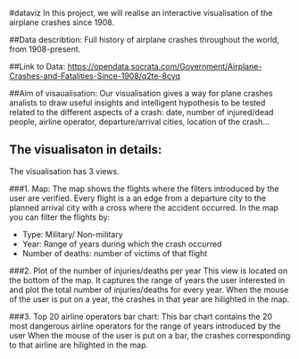 #dataviz
In this project, we will realise an interactive visualisation of the airplane crashes since 1908.

##Data describtion: 
Full history of airplane crashes throughout the world, from 1908-present.

##Link to Data: 
https://opendata.socrata.com/Government/Airplane-Crashes-and-Fatalities-Since-1908/q2te-8cvq

##Aim of visaualisation: 
Our visualisation gives a way for plane crashes analists to draw useful insights and intelligent hypothesis to be tested
related to the different aspects of a crash: date, number of injured/dead people, airline operator, departure/arrival cities,
location of the crash...

## The visualisaton in details:
The visualisation has 3 views.

###1. Map:
The map shows the flights where the filters introduced by the user are verified. 
Every flight is a an edge from a departure city to the planned arrival city with a cross where the accident occurred.
In the map you can filter the flights by:
- Type: Military/ Non-military
- Year: Range of years during which the crash occurred
- Number of deaths: number of victims of that flight

###2. Plot of the number of injuries/deaths per year
This view is located on the bottom of the map.
It captures the range of years the user interested in and plot the total number of injuries/deaths for every year.
When the mouse of the user is put on a year, the crashes in that year are hilighted in the map. 

###3. Top 20 airline operators bar chart:
This bar chart contains the 20 most dangerous airline operators for the range of years introduced by the user
When the mouse of the user is put on a bar, the crashes corresponding to that airline are hilighted in the map.  
